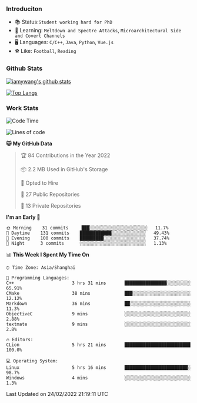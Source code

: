 ### Introduciton

- 📚 Status:`Student working hard for PhD`
- 🔎 Learning: `Meltdown and Spectre Attacks`, `Microarchitectural Side and Covert Channels`
- 🖥️ Languages: `C/C++`, `Java`, `Python`, `Vue.js`
- ⚽ Like: `Football`, `Reading`

### Github Stats

[![iamywang's github stats](https://github-readme-stats.vercel.app/api?username=iamywang&count_private=true&show_icons=true)]()

[![Top Langs](https://github-readme-stats.vercel.app/api/top-langs/?username=iamywang&layout=compact)]()

### Work Stats

<!--START_SECTION:waka-->
![Code Time](http://img.shields.io/badge/Code%20Time-111%20hrs%2019%20mins-blue)

![Lines of code](https://img.shields.io/badge/From%20Hello%20World%20I%27ve%20Written-535%20Thousand%20lines%20of%20code-blue)

**🐱 My GitHub Data** 

> 🏆 84 Contributions in the Year 2022
 > 
> 📦 2.2 MB Used in GitHub's Storage 
 > 
> 💼 Opted to Hire
 > 
> 📜 27 Public Repositories 
 > 
> 🔑 13 Private Repositories  
 > 
**I'm an Early 🐤** 

```text
🌞 Morning    31 commits     ███░░░░░░░░░░░░░░░░░░░░░░   11.7% 
🌆 Daytime    131 commits    ████████████░░░░░░░░░░░░░   49.43% 
🌃 Evening    100 commits    █████████░░░░░░░░░░░░░░░░   37.74% 
🌙 Night      3 commits      ░░░░░░░░░░░░░░░░░░░░░░░░░   1.13%

```


📊 **This Week I Spent My Time On** 

```text
⌚︎ Time Zone: Asia/Shanghai

💬 Programming Languages: 
C++                      3 hrs 31 mins       ████████████████░░░░░░░░░   65.91% 
CMake                    38 mins             ███░░░░░░░░░░░░░░░░░░░░░░   12.12% 
Markdown                 36 mins             ██░░░░░░░░░░░░░░░░░░░░░░░   11.3% 
ObjectiveC               9 mins              ░░░░░░░░░░░░░░░░░░░░░░░░░   2.88% 
textmate                 9 mins              ░░░░░░░░░░░░░░░░░░░░░░░░░   2.8%

🔥 Editors: 
CLion                    5 hrs 21 mins       █████████████████████████   100.0%

💻 Operating System: 
Linux                    5 hrs 16 mins       ████████████████████████░   98.7% 
Windows                  4 mins              ░░░░░░░░░░░░░░░░░░░░░░░░░   1.3%

```


 Last Updated on 24/02/2022 21:19:11 UTC
<!--END_SECTION:waka-->
